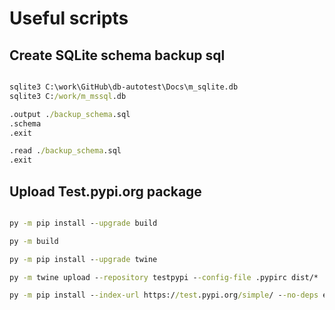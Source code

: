 # Useful scripts

## Create SQLite schema backup sql

```cmd

sqlite3 C:\work\GitHub\db-autotest\Docs\m_sqlite.db
sqlite3 C:/work/m_mssql.db

.output ./backup_schema.sql
.schema
.exit

.read ./backup_schema.sql
.exit
```

## Upload Test.pypi.org package

```cmd

py -m pip install --upgrade build

py -m build

py -m pip install --upgrade twine

py -m twine upload --repository testpypi --config-file .pypirc dist/*

py -m pip install --index-url https://test.pypi.org/simple/ --no-deps example-package-YOUR-USERNAME-HERE

```
